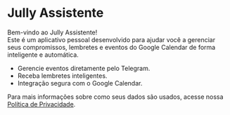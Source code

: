 # Jully Assistente

Bem-vindo ao Jully Assistente!  
Este é um aplicativo pessoal desenvolvido para ajudar você a gerenciar seus compromissos, lembretes e eventos do Google Calendar de forma inteligente e automática.

- Gerencie eventos diretamente pelo Telegram.
- Receba lembretes inteligentes.
- Integração segura com o Google Calendar.

Para mais informações sobre como seus dados são usados, acesse nossa [Política de Privacidade](./privacy.md).


